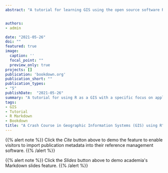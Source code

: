 ```yaml
---
abstract: "A tutorial for learning GIS using the open source software R geared towards applied researchers. Book is a work in progress and can be accessed [here](https://bookdown.org/michael_bcalles/gis-crash-course-in-r/)."


authors:
- admin

date: "2021-05-26" 
doi: ""
featured: true
image:
  caption: ''
  focal_point: ""
  preview_only: true
projects: []
publication: 'bookdown.org'
publication_short: ""
publication_types:
- "5"
publishDate:  "2021-05-26"
summary: "A tutorial for using R as a GIS with a specific focus on applied research in transportation safety"
tags:
- GIS
- Tutorial
- R Markdown
- Bookdown
title: "A Crash Course in Geographic Information Systems (GIS) using R"
---
```


{{% alert note %}}
Click the *Cite* button above to demo the feature to enable visitors to import publication metadata into their reference management software.
{{% /alert %}}

{{% alert note %}}
Click the *Slides* button above to demo academia's Markdown slides feature.
{{% /alert %}}
